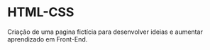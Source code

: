 # HTML-CSS
 Criação de uma pagina fictícia para desenvolver ideias e aumentar aprendizado em Front-End.
